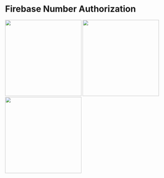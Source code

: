 # Firebase Number Authorization

<img src="images/image_3.jpg" width = "250"> <img src="images/image_4.jpg" width = "250" > <img src="images/image_5.jpg" width = "250" >
